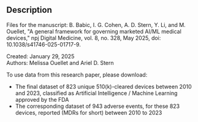 ## Description
Files for the manuscript:
B. Babic, I. G. Cohen, A. D. Stern, Y. Li, and M. Ouellet, "A general framework for governing marketed AI/ML medical devices," npj Digital Medicine, vol. 8, no. 328, May 2025, doi: 10.1038/s41746-025-01717-9.

Created: January 29, 2025  
Authors: Melissa Ouellet and Ariel D. Stern  
  
To use data from this research paper, please download:  
- The final dataset of 823 unique 510(k)-cleared devices between 2010 and 2023, classified as Artificial Intelligence / Machine Learning approved by the FDA  
- The corresponding dataset of 943 adverse events, for these 823 devices, reported (MDRs for short) between 2010 to 2023   
